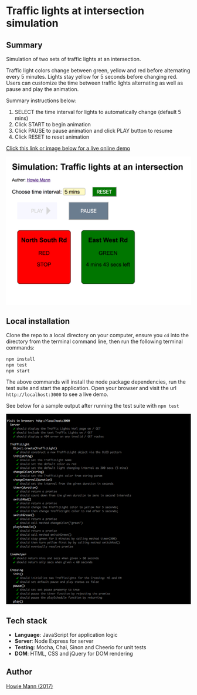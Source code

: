 # Traffic lights at intersection simulation

## Summary
Simulation of two sets of traffic lights at an intersection.

Traffic light colors change between green, yellow and red before alternating every 5 minutes. Lights stay yellow for 5 seconds before changing red. Users can customize the time between traffic lights alternating as well as pause and play the animation.

Summary instructions below:

1. SELECT the time interval for lights to automatically change (default 5 mins)
2. Click START to begin animation
3. Click PAUSE to pause animation and click PLAY button to resume
4. Click RESET to reset animation

[Click this link or image below for a live online demo](http://trafficlightsimulation.surge.sh/)

[![traffic light screenshot][image]](http://trafficlightsimulation.surge.sh/)

[image]: https://github.com/howardmann/traffic-light-simulation/blob/master/trafficlightscreen.png "Traffic light simulation"

## Local installation
Clone the repo to a local directory on your computer, ensure you `cd` into the directory from the terminal command line, then run the following terminal commands:
```
npm install
npm test
npm start
```
The above commands will install the node package dependencies, run the test suite and start the application. Open your browser and visit the url `http://localhost:3000` to see a live demo.

See below for a sample output after running the test suite with `npm test`

![mocha tests][test]

[test]: https://github.com/howardmann/traffic-light-simulation/blob/master/traffictest.png "mocha tests"

## Tech stack
- **Language**: JavaScript for application logic
- **Server**: Node Express for server
- **Testing**: Mocha, Chai, Sinon and Cheerio for unit tests
- **DOM**: HTML, CSS and jQuery for DOM rendering

## Author
[Howie Mann (2017)](http://www.howiemann.tech)
